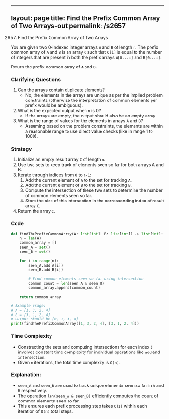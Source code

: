 
---
layout: page
title:  Find the Prefix Common Array of Two Arrays-out
permalink: /s2657
---
2657. Find the Prefix Common Array of Two Arrays

You are given two 0-indexed integer arrays `A` and `B` of length `n`. The prefix common array of `A` and `B` is an array `C` such that `C[i]` is equal to the number of integers that are present in both the prefix arrays `A[0...i]` and `B[0...i]`. 

Return the prefix common array of `A` and `B`.

### Clarifying Questions
1. Can the arrays contain duplicate elements? 
   - No, the elements in the arrays are unique as per the implied problem constraints (otherwise the interpretation of common elements per prefix would be ambiguous).
2. What is the expected output when `n` is 0?
   - If the arrays are empty, the output should also be an empty array.
3. What is the range of values for the elements in arrays `A` and `B`?
   - Assuming based on the problem constraints, the elements are within a reasonable range to use direct value checks (like in range 1 to 1000).

### Strategy
1. Initialize an empty result array `C` of length `n`.
2. Use two sets to keep track of elements seen so far for both arrays A and B.
3. Iterate through indices from `0` to `n-1`:
    1. Add the current element of `A` to the set for tracking `A`.
    2. Add the current element of `B` to the set for tracking `B`.
    3. Compute the intersection of these two sets to determine the number of common elements seen so far.
    4. Store the size of this intersection in the corresponding index of result array `C`.
4. Return the array `C`.

### Code
```python
def findThePrefixCommonArray(A: list[int], B: list[int]) -> list[int]:
    n = len(A)
    common_array = []
    seen_A = set()
    seen_B = set()
    
    for i in range(n):
        seen_A.add(A[i])
        seen_B.add(B[i])
        
        # Find common elements seen so far using intersection
        common_count = len(seen_A & seen_B)
        common_array.append(common_count)
        
    return common_array

# Example usage:
# A = [1, 3, 2, 4]
# B = [3, 1, 2, 4]
# Output should be [0, 1, 3, 4]
print(findThePrefixCommonArray([1, 3, 2, 4], [3, 1, 2, 4]))
```

### Time Complexity
- Constructing the sets and computing intersections for each index `i` involves constant time complexity for individual operations like `add` and `intersection`.
- Given `n` iterations, the total time complexity is `O(n)`.

### Explanation:
- `seen_A` and `seen_B` are used to track unique elements seen so far in `A` and `B` respectively.
- The operation `len(seen_A & seen_B)` efficiently computes the count of common elements seen so far.
- This ensures each prefix processing step takes `O(1)` within each iteration of `O(n)` total steps.